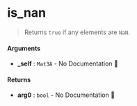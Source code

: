 # is\_nan

>  Returns `true` if any elements are `NaN`.

#### Arguments

- **\_self** : `Mat3A` \- No Documentation 🚧

#### Returns

- **arg0** : `bool` \- No Documentation 🚧